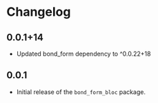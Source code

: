 # Changelog

## 0.0.1+14
* Updated bond_form dependency to ^0.0.22+18

## 0.0.1
- Initial release of the `bond_form_bloc` package.
